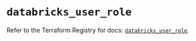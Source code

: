 # `databricks_user_role`

Refer to the Terraform Registry for docs: [`databricks_user_role`](https://registry.terraform.io/providers/databricks/databricks/1.36.1/docs/resources/user_role).
